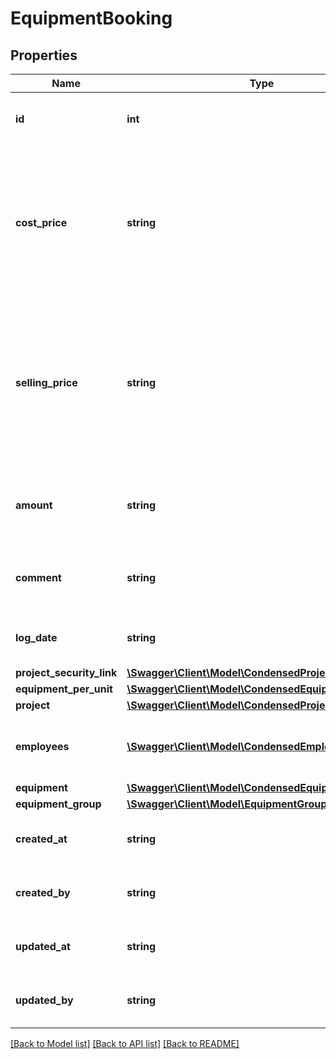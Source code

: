 # EquipmentBooking

## Properties
Name | Type | Description | Notes
------------ | ------------- | ------------- | -------------
**id** | **int** | The ID of the equipment booking. | [optional] 
**cost_price** | **string** | The cost price of the equipment booking. Can only be set on update. Initially set with the equipment per unit price. | [optional] 
**selling_price** | **string** | The selling price of the equipment booking. Can only be set on update. Initially set with the equipment per unit selling price. | [optional] 
**amount** | **string** | The amount of units of the equipment booking object. | 
**comment** | **string** | The comments for the equipment booking. | [optional] 
**log_date** | **string** | The log date of the equipment booking. | 
**project_security_link** | [**\Swagger\Client\Model\CondensedProjectSecurityLink**](CondensedProjectSecurityLink.md) |  | [optional] 
**equipment_per_unit** | [**\Swagger\Client\Model\CondensedEquipmentPerUnit**](CondensedEquipmentPerUnit.md) |  | 
**project** | [**\Swagger\Client\Model\CondensedProject**](CondensedProject.md) |  | 
**employees** | [**\Swagger\Client\Model\CondensedEmployee[]**](CondensedEmployee.md) | The employees associated with this booking. | [optional] 
**equipment** | [**\Swagger\Client\Model\CondensedEquipment**](CondensedEquipment.md) |  | [optional] 
**equipment_group** | [**\Swagger\Client\Model\EquipmentGroup**](EquipmentGroup.md) |  | [optional] 
**created_at** | **string** | The creation time of the entity. | [optional] 
**created_by** | **string** | The user that created the entity. | [optional] 
**updated_at** | **string** | The last updated time of the entity. | [optional] 
**updated_by** | **string** | The user that last updated the entity. | [optional] 

[[Back to Model list]](../README.md#documentation-for-models) [[Back to API list]](../README.md#documentation-for-api-endpoints) [[Back to README]](../README.md)


